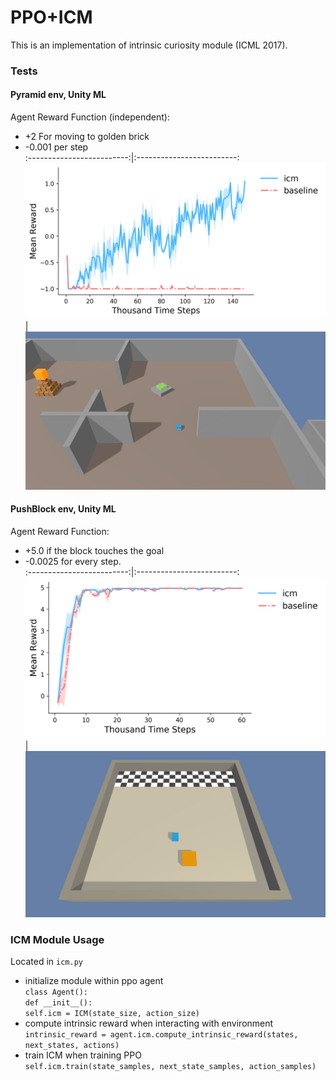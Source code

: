 [//]: # (Image References)

[image1]: https://github.com/bonniesjli/icm/blob/master/pictures/pyramid.png "pyramid"
[image2]: https://github.com/bonniesjli/icm/blob/master/pictures/pyramid_learning.png "pyramid_agent"
[image3]: https://github.com/bonniesjli/icm/blob/master/pictures/push.png "push"
[image4]: https://github.com/bonniesjli/icm/blob/master/pictures/push_learning.png "push_agent"

# PPO+ICM

This is an implementation of intrinsic curiosity module (ICML 2017).

### Tests
#### Pyramid env, Unity ML
Agent Reward Function (independent): <br>
* +2 For moving to golden brick <br>
* -0.001 per step<br>
:-------------------------:|:-------------------------:
![pyramid_agent][image2] | ![pyramid][image1]

#### PushBlock env, Unity ML
Agent Reward Function: <br>
* +5.0 if the block touches the goal<br>
* -0.0025 for every step.<br>
:-------------------------:|:-------------------------:
![push_agent][image4] | ![push][image3]


### ICM Module Usage
Located in `icm.py`
* initialize module within ppo agent <br>
`class Agent():`<br>
`def __init__():` <br>
`self.icm = ICM(state_size, action_size)` <br>
* compute intrinsic reward when interacting with environment <br>
`intrinsic_reward = agent.icm.compute_intrinsic_reward(states, next_states, actions)`<br>
* train ICM when training PPO <br>
`self.icm.train(state_samples, next_state_samples, action_samples)`<br>
